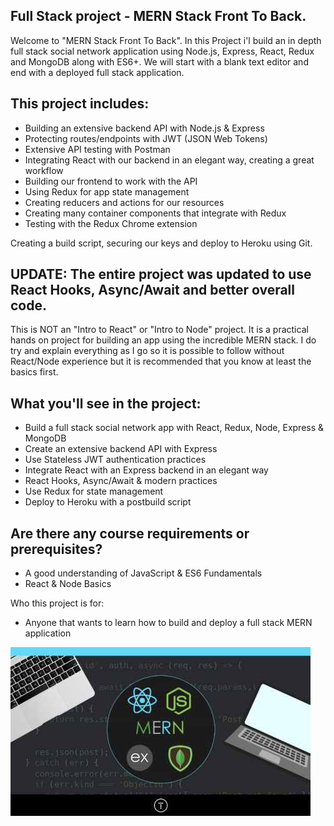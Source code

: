## Full Stack project - MERN Stack Front To Back.
Welcome to "MERN Stack Front To Back". In this Project i'l build an in depth full stack social network application using Node.js, Express, React, Redux and MongoDB along with ES6+. We will start with a blank text editor and end with a deployed full stack application. 

## This project includes:

* Building an extensive backend API with Node.js & Express
* Protecting routes/endpoints with JWT (JSON Web Tokens)
* Extensive API testing with Postman
* Integrating React with our backend in an elegant way, creating a great workflow
* Building our frontend to work with the API
* Using Redux for app state management
* Creating reducers and actions for our resources
* Creating many container components that integrate with Redux
* Testing with the Redux Chrome extension

Creating a build script, securing our keys and deploy to Heroku using Git.

## UPDATE: The entire project was updated to use React Hooks, Async/Await and better overall code.

This is NOT an "Intro to React" or "Intro to Node" project. It is a practical hands on project for building an app using the incredible MERN stack. I do try and explain everything as I go so it is possible to follow without React/Node experience but it is recommended that you know at least the basics first.

## What you'll see in the project:
* Build a full stack social network app with React, Redux, Node, Express & MongoDB
* Create an extensive backend API with Express
* Use Stateless JWT authentication practices
* Integrate React with an Express backend in an elegant way
* React Hooks, Async/Await & modern practices
* Use Redux for state management
* Deploy to Heroku with a postbuild script
## Are there any course requirements or prerequisites?
* A good understanding of JavaScript & ES6 Fundamentals
* React & Node Basics

Who this project is for:
* Anyone that wants to learn how to build and deploy a full stack MERN application


![Logo](https://github.com/IgalNeeman/DevConnector/blob/master/welcome.jpg)
